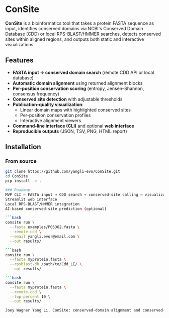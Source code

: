 # ConSite

**ConSite** is a bioinformatics tool that takes a protein FASTA sequence as input, identifies conserved domains via NCBI's Conserved Domain Database (CDD) or local RPS-BLAST/HMMER searches, detects conserved sites within aligned regions, and outputs both static and interactive visualizations.

## Features
- **FASTA input → conserved domain search** (remote CDD API or local database)
- **Automatic domain alignment** using returned alignment blocks
- **Per-position conservation scoring** (entropy, Jensen–Shannon, consensus frequency)
- **Conserved site detection** with adjustable thresholds
- **Publication-quality visualization**:
  - Linear domain maps with highlighted conserved sites
  - Per-position conservation profiles
  - Interactive alignment viewers
- **Command-line interface (CLI)** and optional **web interface**
- **Reproducible outputs** (JSON, TSV, PNG, HTML report)

## Installation

### From source
```bash
git clone https://github.com/yangli-evo/ConSite.git
cd ConSite
pip install -e .

### Roadmap
MVP CLI — FASTA input → CDD search → conserved-site calling → visualization
Streamlit web interface
Local RPS-BLAST/HMMER integration
AI-based conserved-site prediction (optional)

```bash
consite run \
  --fasta examples/P05362.fasta \
  --remote-cdd \
  --email yangli.evor@email.com \
  --out results/

```bash
consite run \
  --fasta myprotein.fasta \
  --rpsblast-db /path/to/Cdd_LE/ \
  --out results/

```bash
consite run \
  --fasta myprotein.fasta \
  --remote-cdd \
  --top-percent 10 \
  --out results/

Joey Wagner Yang Li. ConSite: conserved-domain alignment and conserved-site visualization from protein FASTA.
